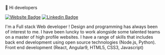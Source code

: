  👋 Hi developers
 
 [![Website Badge](https://img.shields.io/badge/StackOverflow-Ravi-yellow)](https://stackoverflow.com/users/16371894/ravi-jaiswal)
 [![Linkedin Badge](https://img.shields.io/badge/-Ravi-blue?style=flat-square&logo=Linkedin&logoColor=white&link=https://www.linkedin.com/in/ravi-jaiswal-935398216//)](https://www.linkedin.com/in/ravi-jaiswal-935398216/)

 
 
 
 I'm a Full stack Web developer ! Design and programming has always been of interest to me. I have been luncky to work alongside some talented teams on a master of high profile websites. I have a range of skills that includes back end development using open source technologies (Node.js, Python). Front end development (React, Angular9, HTML5, CSS3, Javascript)
 
 
 
<!---
Ravi7800-eng/Ravi7800-eng is a ✨ special ✨ repository because its `README.md` (this file) appears on your GitHub profile.
You can click the Preview link to take a look at your changes.

Here are some ideas to get you started: 
- 🔭 I’m currently working on ... 
- 🌱 I’m currently learning ... 
- 👯 I’m looking to collaborate on ... 
- 🤔 I’m looking for help with ... 
- 💬 Ask me about ... 
- 📫 How to reach me: ... 
- 😄 Pronouns: ... 
- ⚡ Fun fact: ..... 

--->
